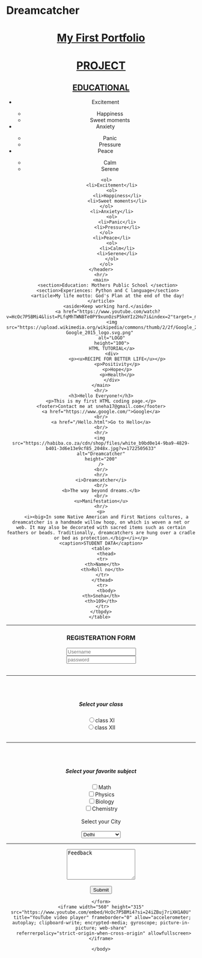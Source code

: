 # Dreamcatcher<!DOCTYPE html>
<html lang="en">
<head>
    <meta charset="UTF-8">
    <meta name="viewport" content="width, initial-scale=1.0">
    <title>MY DREAM PAGE</title>
</head>
<body>
    <header>
        <h1><b><u>My First Portfolio</u></b></h1>
        <h1><u><b>PROJECT</b></u></h1>
        <h2><U><b>EDUCATIONAL</b></U></h2>
        <ul>
            <li>Excitement</li>
            <ul>
                <li>Happiness</li>
                <li>Sweet moments</li>
            </ul>
            <li>Anxiety</li>
            <ul>
                <li>Panic</li>
                <li>Pressure</li>
            </ul>
            <li>Peace</li>
            <ul>
                <li>Calm</li>
                <li>Serene</li>
            </ul>
        </ul>

        <ol>
            <li>Excitement</li>
            <ol>
                <li>Happiness</li>
                <li>Sweet moments</li>
        </ol>
            <li>Anxiety</li>
            <ol>
                <li>Panic</li>
                <li>Pressure</li>
        </ol>
            <li>Peace</li>
            <ol>
                <li>Calm</li>
                <li>Serene</li>
            </ol>
        </ol>
    </header>
    <hr/>
    <main>
         <section>Education: Mothers Public School </section>
         <section>Experiences: Python and C language</section>
         <article>My life motto: God's Plan at the end of the day!</article>
         <aside>Keep working hard.</aside>
         <a href="https://www.youtube.com/watch?v=HcOc7P5BMi4&list=PLfqMhTWNBTe0PY9xunOzsP5kmYIz2Hu7i&index=2"target=_main>
            <img src="https://upload.wikimedia.org/wikipedia/commons/thumb/2/2f/Google_2015_logo.svg/1200px-Google_2015_logo.svg.png" 
            alt="LOGO"
            height="100">
            HTML TUTORIAL</a>
            <div>
                <p><u>RECIPE FOR BETTER LIFE</u></p>
                <p>Positivity</p>
                <p>Hope</p>
                <p>Health</p>
            </div>
    </main>
    <hr/>
    <h3>Hello Everyone!</h3>
    <p>This is my first HTML coding page.</p>
    <footer>Contact me at sneha17@gmail.com</footer>
    <a href="https://www.google.com/">Google</a>
    <br/>
    <a href="/Hello.html">Go to Hello</a>
    <br/>
    <hr/>
    <img 
    src="https://habiba.co.za/cdn/shop/files/white_b9bd0e14-9ba9-4829-b401-3d6e13e9cf85_2048x.jpg?v=1722505633"
    alt="Dreamcatcher"
    height="200"
    />
    <br/>
    <hr/>
    <i>Dreamcatcher</i>
    <br/>
    <b>The way beyond dreams.</b>
    <br/>
    <u>Manifestation</u>
    <hr/>
    <p>
        <i><big>In some Native American and First Nations cultures, a dreamcatcher is a handmade willow hoop, on which is woven a net or web. It may also be decorated with sacred items such as certain feathers or beads. Traditionally, dreamcatchers are hung over a cradle or bed as protection.</big></i></p>
    <caption>STUDENT DATA</caption>
    <table>
        <thead>
     <tr>
     <th>Name</th>
     <th>Roll no</th>
     </tr>
     </thead>
     <tr>
        <tbody>
    <th>Sneha</th>
    <th>109</th>
     </tr>
    </tbpdy>
    </table> 
<hr/>
<h3>REGISTERATION FORM</h3>
    <form action="/action php">
        <input type="text" placeholder="Username">
        <br>
        <input type="password" placeholder="password">
        <br><br>
        <hr/>
        <br><br>
        <h5>Select your class</h5>
        <label for="91">
        <input type="radio" value="class XI"name="class"id="91">class XI
        </label>
        <br>
        <label>
        <input type="radio" value="class XII"name="class"id="92">class XII
        </label>
        <br><br>
        <hr/>
        <br><br>
        <h5>Select your favorite subject</h5>
        <label for="math">
            <input type="checkbox" value="math" name="subject" id="91">Math
            </label>
            <br>
            <label for="physics">
            <input type="checkbox" value="physics" name="subject" id="92">Physics
            </label>
            <br>
            <label for="biology">
            <input type="checkbox" value="biology" name="subject" id="93">Biology
            </label>
            <br>
            <label for="chemistry">
            <input type="checkbox" value="chemistry" name="subject" id="94">Chemistry
            </label>
            <br><br>
            Select your City
            <br><br>
            <select name="City">
                <option value="Delhi">Delhi</option>
                <option value="Bhubaneswar">Bhubaneswar</option>
                <option value="Mumbai">Mumbai</option>
                <option value="Jaipur">Jaipur</option>
            </select>
            <hr/>
            <textarea name="feedback" id="91" placeholder="Please give your valuable feedback here"rows="5">Feedback</textarea>
            <br><br>
            <input type="Submit" value="Submit">
            
    </form>
    <iframe width="560" height="315" src="https://www.youtube.com/embed/HcOc7P5BMi4?si=24iZBuj7riXH1A0U"
     title="YouTube video player" frameborder="0" allow="accelerometer; autoplay; clipboard-write; encrypted-media; gyroscope; picture-in-picture; web-share"
      referrerpolicy="strict-origin-when-cross-origin" allowfullscreen></iframe>

    </body>
</html>
